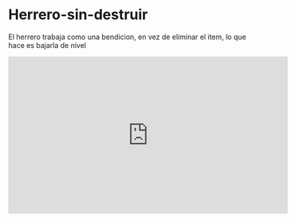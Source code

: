 # Herrero-sin-destruir
El herrero trabaja como una bendicion, en vez de eliminar el item, lo que hace es bajarla de nivel 

<iframe width="560" height="315" src="https://www.youtube.com/embed/gg4MjLjeGRQ" frameborder="0" allow="accelerometer; autoplay; encrypted-media; gyroscope; picture-in-picture" allowfullscreen></iframe>
